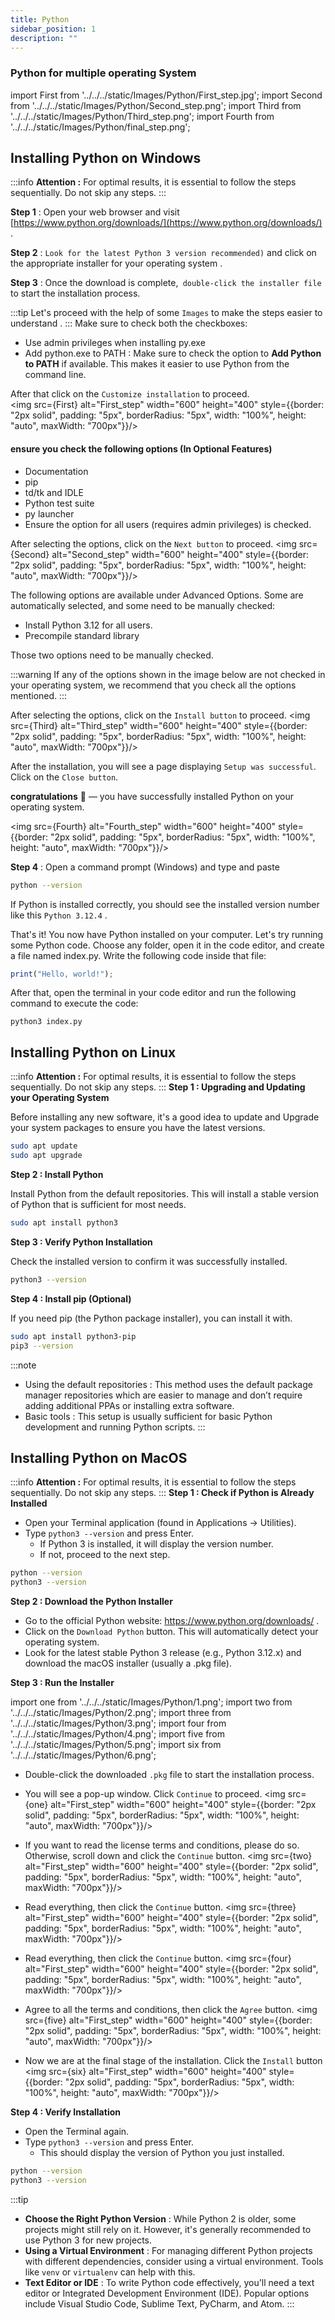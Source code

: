 ```yaml
---
title: Python
sidebar_position: 1
description: ""
---
```


<!-- Install the Python in the Windows  -->

### Python for multiple operating System

import First from '../../../static/Images/Python/First_step.jpg';
import Second from '../../../static/Images/Python/Second_step.png';
import Third from '../../../static/Images/Python/Third_step.png';
import Fourth from '../../../static/Images/Python/final_step.png';

## Installing Python on Windows

:::info
**Attention :** For optimal results, it is essential to follow the steps sequentially. Do not skip any steps.
:::

**Step 1** : Open your web browser and visit [https://www.python.org/downloads/](https://www.python.org/downloads/) .

**Step 2** : `Look for the latest Python 3 version recommended)` and click on the appropriate installer for your operating system .

**Step 3** : Once the download is complete,` double-click the installer file` to start the installation process.

:::tip
Let's proceed with the help of some `Images` to make the steps easier to understand .
:::
Make sure to check both the checkboxes:

- Use admin privileges when installing py.exe
- Add python.exe to PATH : Make sure to check the option to **Add Python to PATH** if available. This makes it easier to use Python from the command line.

After that click on the `Customize installation` to proceed.  
<img src={First} alt="First_step" width="600" height="400" style={{border: "2px solid", padding: "5px", borderRadius: "5px", width: "100%", height: "auto", maxWidth: "700px"}}/>

#### ensure you check the following options (In Optional Features)

- Documentation
- pip
- td/tk and IDLE
- Python test suite
- py launcher
- Ensure the option for all users (requires admin privileges) is checked.

After selecting the options, click on the `Next button` to proceed.
<img src={Second} alt="Second_step" width="600" height="400" style={{border: "2px solid", padding: "5px", borderRadius: "5px", width: "100%", height: "auto", maxWidth: "700px"}}/>

The following options are available under Advanced Options. Some are automatically selected, and some need to be manually checked:

- Install Python 3.12 for all users.
- Precompile standard library

Those two options need to be manually checked.

:::warning
If any of the options shown in the image below are not checked in your operating system, we recommend that you check all the options mentioned.
:::

After selecting the options, click on the `Install button` to proceed.
<img src={Third} alt="Third_step" width="600" height="400" style={{border: "2px solid", padding: "5px", borderRadius: "5px", width: "100%", height: "auto", maxWidth: "700px"}}/>

After the installation, you will see a page displaying `Setup was successful`. Click on the `Close button`.

**congratulations** 👏 — you have successfully installed Python on your operating system.

<img src={Fourth} alt="Fourth_step" width="600" height="400" style={{border: "2px solid", padding: "5px", borderRadius: "5px", width: "100%", height: "auto", maxWidth: "700px"}}/>

**Step 4** : Open a command prompt (Windows) and type and paste

```bash
python --version
```

If Python is installed correctly, you should see the installed version number like this `Python 3.12.4` .

That's it! You now have Python installed on your computer.
Let's try running some Python code. Choose any folder, open it in the code editor, and create a file named index.py. Write the following code inside that file:

```jsx title="index.py"
print("Hello, world!");
```

After that, open the terminal in your code editor and run the following command to execute the code:

```
python3 index.py
```

<!-- Install the Python in the Linux  -->

## Installing Python on Linux

:::info
**Attention :** For optimal results, it is essential to follow the steps sequentially. Do not skip any steps.
:::
**Step 1 : Upgrading and Updating your Operating System**

Before installing any new software, it's a good idea to update and Upgrade your system packages to ensure you have the latest versions.

```bash
sudo apt update
sudo apt upgrade
```

**Step 2 : Install Python**

Install Python from the default repositories. This will install a stable version of Python that is sufficient for most needs.

```bash
sudo apt install python3
```

**Step 3 : Verify Python Installation**

Check the installed version to confirm it was successfully installed.

```bash
python3 --version
```

**Step 4 : Install pip (Optional)**

If you need pip (the Python package installer), you can install it with.

```bash
sudo apt install python3-pip
pip3 --version
```

:::note

- Using the default repositories : This method uses the default package manager repositories which are easier to manage and don’t require adding additional PPAs or installing extra software.
- Basic tools : This setup is usually sufficient for basic Python development and running Python scripts.
  :::

<!-- Python installtion in the macOs -->

## Installing Python on MacOS

:::info
**Attention :** For optimal results, it is essential to follow the steps sequentially. Do not skip any steps.
:::
**Step 1 : Check if Python is Already Installed**

- Open your Terminal application (found in Applications -> Utilities).
- Type `python3 --version` and press Enter.
  - If Python 3 is installed, it will display the version number.
  - If not, proceed to the next step.

```bash
python --version
python3 --version
```

**Step 2 : Download the Python Installer**

- Go to the official Python website: https://www.python.org/downloads/ .
- Click on the `Download Python` button. This will automatically detect your operating system.
- Look for the latest stable Python 3 release (e.g., Python 3.12.x) and download the macOS installer (usually a .pkg file).

**Step 3 : Run the Installer**

import one from '../../../static/Images/Python/1.png';
import two from '../../../static/Images/Python/2.png';
import three from '../../../static/Images/Python/3.png';
import four from '../../../static/Images/Python/4.png';
import five from '../../../static/Images/Python/5.png';
import six from '../../../static/Images/Python/6.png';

- Double-click the downloaded `.pkg` file to start the installation process.
- You will see a pop-up window. Click `Continue` to proceed.
  <img src={one} alt="First_step" width="600" height="400" style={{border: "2px solid", padding: "5px", borderRadius: "5px", width: "100%", height: "auto", maxWidth: "700px"}}/>

- If you want to read the license terms and conditions, please do so. Otherwise, scroll down and click the `Continue` button.
  <img src={two} alt="First_step" width="600" height="400" style={{border: "2px solid", padding: "5px", borderRadius: "5px", width: "100%", height: "auto", maxWidth: "700px"}}/>

- Read everything, then click the `Continue` button.
  <img src={three} alt="First_step" width="600" height="400" style={{border: "2px solid", padding: "5px", borderRadius: "5px", width: "100%", height: "auto", maxWidth: "700px"}}/>

- Read everything, then click the `Continue` button.
  <img src={four} alt="First_step" width="600" height="400" style={{border: "2px solid", padding: "5px", borderRadius: "5px", width: "100%", height: "auto", maxWidth: "700px"}}/>

- Agree to all the terms and conditions, then click the `Agree` button.
  <img src={five} alt="First_step" width="600" height="400" style={{border: "2px solid", padding: "5px", borderRadius: "5px", width: "100%", height: "auto", maxWidth: "700px"}}/>

- Now we are at the final stage of the installation. Click the `Install` button
  <img src={six} alt="First_step" width="600" height="400" style={{border: "2px solid", padding: "5px", borderRadius: "5px", width: "100%", height: "auto", maxWidth: "700px"}}/>

**Step 4 : Verify Installation**

- Open the Terminal again.
- Type `python3 --version` and press Enter.
  - This should display the version of Python you just installed.

```bash
python --version
python3 --version
```

:::tip

- **Choose the Right Python Version** : While Python 2 is older, some projects might still rely on it. However, it's generally recommended to use Python 3 for new projects.
- **Using a Virtual Environment** : For managing different Python projects with different dependencies, consider using a virtual environment. Tools like `venv` or `virtualenv` can help with this.
- **Text Editor or IDE** : To write Python code effectively, you'll need a text editor or Integrated Development Environment (IDE). Popular options include Visual Studio Code, Sublime Text, PyCharm, and Atom.
  :::
